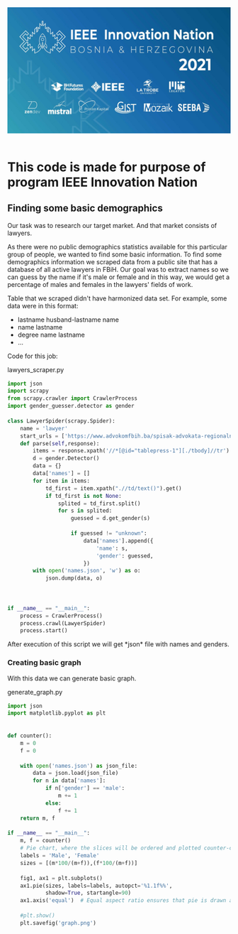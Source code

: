 

<img src="https://raw.githubusercontent.com/Enzzza/law-scraper/master/media/IEEE.jpg" data-canonical-src="https://raw.githubusercontent.com/Enzzza/law-scraper/master/media/IEEE.jpg" width="600"/>


<br>
<br>


# This code is made for purpose of program IEEE Innovation Nation

## Finding some basic demographics

<p>Our task was to research our target market. And that market consists of lawyers.</p> <p>
As there were no public demographics statistics available for this particular group of people, we wanted to find some basic information.
To find some demographics information we scraped data from a public site that has a database of all active lawyers in FBiH.
Our goal was to extract names so we can guess by the name if it's male or female and in this way, we would get a percentage of males and females in the lawyers' fields of work. </p> Table that we scraped didn't have harmonized data set. For example, some data were in this format:

- lastname husband-lastname name
- name lastname
- degree name lastname
- ...

<p>Code for this job:</p>

lawyers_scraper.py

```python
import json
import scrapy
from scrapy.crawler import CrawlerProcess
import gender_guesser.detector as gender

class LawyerSpider(scrapy.Spider):
    name = 'lawyer'
    start_urls = ['https://www.advokomfbih.ba/spisak-advokata-regionalnih-komora-u-federaciji-bosne-i-hercegovine/']
    def parse(self,response):
        items = response.xpath('//*[@id="tablepress-1"][./tbody]//tr')
        d = gender.Detector()
        data = {}
        data['names'] = []
        for item in items:
            td_first = item.xpath(".//td/text()").get()
            if td_first is not None:
                splited = td_first.split()
                for s in splited:
                    guessed = d.get_gender(s)
                    
                    if guessed != "unknown":
                        data['names'].append({
                            'name': s,
                            'gender': guessed,
                        })
        with open('names.json', 'w') as o:
            json.dump(data, o)
 
    
    
if __name__ == "__main__":
    process = CrawlerProcess()
    process.crawl(LawyerSpider)
    process.start()

```

<p>After execution of this script we will get *json* file with names and genders.</p>

### Creating basic graph

<p>With this data we can generate basic graph.</p>
generate_graph.py

```python
import json
import matplotlib.pyplot as plt


def counter():
    m = 0
    f = 0
    
    with open('names.json') as json_file:
        data = json.load(json_file)
        for n in data['names']:
            if n['gender'] == 'male':
                m += 1
            else:
                f += 1
    return m, f

if __name__ == "__main__":
    m, f = counter()
    # Pie chart, where the slices will be ordered and plotted counter-clockwise:
    labels = 'Male', 'Female'
    sizes = [(m*100/(m+f)),(f*100/(m+f))]

    fig1, ax1 = plt.subplots()
    ax1.pie(sizes, labels=labels, autopct='%1.1f%%',
            shadow=True, startangle=90)
    ax1.axis('equal')  # Equal aspect ratio ensures that pie is drawn as a circle.

    #plt.show()
    plt.savefig('graph.png')

```

